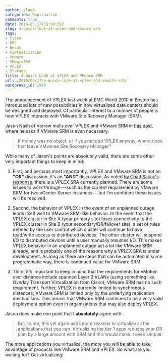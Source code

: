 ```yaml
---
author: slowe
categories: Explanation
comments: true
date: 2010-05-17T15:00:39Z
slug: a-quick-look-at-vplex-and-vmware-srm
tags:
- Cisco
- EMC
- Nexus
- Virtualization
- VMware
- VMwareSRM
- VPLEX
- Storage
title: A Quick Look at VPLEX and VMware SRM
url: /2010/05/17/a-quick-look-at-vplex-and-vmware-srm/
wordpress_id: 1946
---
```


The announcement of VPLEX last week at EMC World 2010 in Boston has introduced lots of new possibilities in how virtualized data centers should be designed and deployed. Of particular interest to a number of people is how VPLEX interacts with VMware Site Recovery Manager (SRM).

Jason Nash of Varrow mulls over VPLEX and VMware SRM in [this post](http://jasonnash.wordpress.com/2010/05/17/if-i-have-vplex-do-i-need-site-recovery-manager/), where he asks if VMware SRM is even necessary:

>If money was no object, or if you needed VPLEX anyway, where does that leave VMwares Site Recovery Manager?

While many of Jason's points are absolutely valid, there are some other very important things to keep in mind:

1. First, and perhaps most importantly, VPLEX and VMware SRM is not an **"OR"** discussion, it's an **"AND"** discussion. As noted [by Chad Sakac's response](http://jasonnash.wordpress.com/2010/05/17/if-i-have-vplex-do-i-need-site-recovery-manager/#comment-492), there is a VPLEX SRA currently planned. There are some issues to work through---such as the current requirement by VMware SRM for two vCenter Server instances---but I'm confident these issues will be resolved.

2. Second, the behavior of VPLEX in the event of an unplanned outage lends itself well to VMware SRM-like behavior. In the event that the VPLEX cluster in Site A (your primary site) loses connectivity to the VPLEX cluster in Site B (your secondary/DR/failover site), a set of rules defined by the user control which cluster will continue to have read/write access to distributed devices. The other cluster will suspend I/O to distributed devices until a user manually resumes I/O. This makes VPLEX behavior in an unplanned outage act a lot like VMware SRM already, and is probably one of the reasons why a VPLEX SRA is under development. As long as there are steps that can be automated in some programmatic way, there is continued value for VMware SRM.

3. Third, it's important to keep in mind that the requirements for vMotion over distance include spanned Layer 2 VLANs (using something like Overlay Transport Virtualization from Cisco); VMware SRM has no such requirement. Further, VPLEX is currently limited to synchronous distances; VMware SRM is limited only by the underlying replication mechanisms. This means that VMware SRM continues to be a very valid deployment option even in organizations that may also deploy VPLEX.

Jason does make one point that I **absolutely** agree with:

>But, to me, this yet again adds more reasons to virtualize all the applications that you can. Virtualizing the tier 1 apps reduces your DR plan by a large amount with SRM and this would make it even simpler.

The more applications you virtualize, the more you will be able to take advantage of products like VMware SRM and VPLEX. So what are you waiting for? Get virtualizing!

